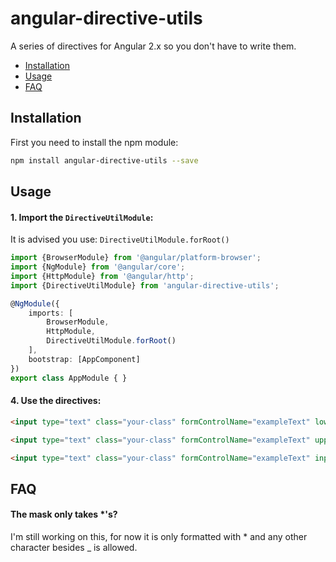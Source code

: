 # angular-directive-utils

A series of directives for Angular 2.x so you don't have to write them.

* [Installation](#installation)
* [Usage](#usage)
* [FAQ](#FAQ)

## Installation

First you need to install the npm module:

```sh
npm install angular-directive-utils --save
```

## Usage

#### 1. Import the `DirectiveUtilModule`:

It is advised you use: `DirectiveUtilModule.forRoot()`

```ts
import {BrowserModule} from '@angular/platform-browser';
import {NgModule} from '@angular/core';
import {HttpModule} from '@angular/http';
import {DirectiveUtilModule} from 'angular-directive-utils';

@NgModule({
    imports: [
        BrowserModule,
        HttpModule,
        DirectiveUtilModule.forRoot()
    ],
    bootstrap: [AppComponent]
})
export class AppModule { }
```


#### 4. Use the directives:

```html
<input type="text" class="your-class" formControlName="exampleText" lowercase> </input>
```

```html
<input type="text" class="your-class" formControlName="exampleText" uppercase> </input>
```

```html
<input type="text" class="your-class" formControlName="exampleText" input-mask="**/**/****"> </input>
```

## FAQ

#### The mask only takes *'s?

I'm still working on this, for now it is only formatted with * and any other character besides _ is allowed.

